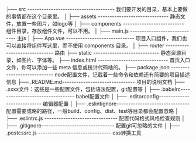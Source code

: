 ├── src ------------------------------------- 我们要开发的目录，基本上要做的事情都在这个目录里。
│   ├── assets ------------------------------ 静态文件，放置一些图片，如logo等
│   ├── components -------------------------- 组件目录，存放组件文件，可以不用。
│   ├── main.js ----------------------------- 主js
│   ├── App.vue ----------------------------- 项目入口组件，我们也可以直接将组件写这里，而不使用 components 目录。
│   ├── router ------------------------------ 路由
├── static ---------------------------- 静态资源目录，如图片、字体等。
├── index.html ------------------------------ 	首页入口文件，你可以添加一些 meta 信息或统计代码啥的。
├── package.json ---------------------------- node配置文件，记载着一些命令和依赖还有简要的项目描述信息 
├──  .README.md------------------------------- 项目的说明文档
├── .xxxx文件：这些是一些配置文件，包括语法配置，git配置等
│   ├── .babelrc--------------------------------- babel配置文件
│   ├──  .editorconfig---------------------------- 编辑器配置
│   ├──  .eslintignore------------------------------- 配置需要或略的路径，一般build、config、dist、test等目录都会配置忽略
│   ├──  .eslintrc.js ------------------------------- 配置代码格式风格检查规则
│   ├──  .gitignore------------------------------- 配置git可忽略的文件
│   ├──  .postcssrc.js ------------------------------- css转换工具